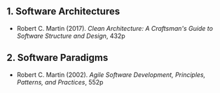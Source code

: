 ## 1. Software Architectures
* Robert C. Martin (2017). *Clean Architecture: A Craftsman's Guide to Software Structure and Design*, 432p


## 2. Software Paradigms
* Robert C. Martin (2002). *Agile Software Development, Principles, Patterns, and Practices*, 552p
